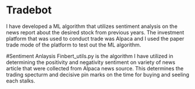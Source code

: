 # Tradebot
I have developed a ML algorithm that utilizes sentiment analysis on the news report about the desired stock from previous years. The investment platform that was used to conduct trade was Alpaca and I used the paper trade mode of the platform to test out the ML algorithm.  


#Sentiment Anlaysis 
Finbert_utils.py is the algorithm I have utilized in determining the positivity and negativity sentiment on variety of news article that were collected from Alpaca news source. This determines the trading specturm and decisive pin marks on the time for buying and seeling each stalks. 
